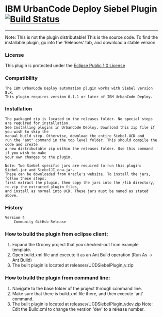 # IBM UrbanCode Deploy Siebel Plugin [![Build Status](https://travis-ci.org/IBM-UrbanCode/Siebel-UCD.svg?branch=master)](https://travis-ci.org/IBM-UrbanCode/Siebel-UCD)
---
Note: This is not the plugin distributable! This is the source code. To find the installable plugin, go into the 'Releases' tab, and download a stable version.

### License
This plugin is protected under the [Eclipse Public 1.0 License](http://www.eclipse.org/legal/epl-v10.html)

### Compatibility
	The IBM UrbanCode Deploy automation plugin works with Siebel version 8.X.
	This plugin requires version 6.1.1 or later of IBM UrbanCode Deploy.
    
### Installation
	The packaged zip is located in the releases folder. No special steps are required for installation.
	See Installing plugins in UrbanCode Deploy. Download this zip file if you wish to skip the 
	manual build step. Otherwise, download the entire Siebel-UCD and 
	run the "ant" command in the top level folder. This should compile the code and create
	a new distributable zip within the releases folder. Use this command if you wish to make
	your own changes to the plugin.
    
    Note: Two Siebel specific jars are required to run this plugin: Siebel.jar and SiebelJI_enu.jar. 
    These can be downloaded from Oracle's website. To install the jars, follow these steps:
    first extract the plugin, then copy the jars into the /lib directory, re-zip the extracted plugin files,
    and install as normal into UCD. These jars must be named as stated above.

### History
    Version 4
        Community GitHub Release
 
### How to build the plugin from eclipse client:

1. Expand the Groovy project that you checked-out from example template.
2. Open build.xml file and execute it as an Ant Build operation (Run As -> Ant Build)
3. The built plugin is located at releases/UCDSiebelPlugin_v<version>.zip 

### How to build the plugin from command line:

1. Navigate to the base folder of the project through command line.
2. Make sure that there is build.xml file there, and then execute 'ant' command.
3. The built plugin is located at releases/UCDSiebelPlugin_vdev.zip 
Note: Edit the Build.xml to change the version 'dev' to a release number.
